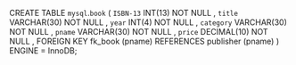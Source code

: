 CREATE TABLE `mysql`.`book` (
	`ISBN-13` INT(13) NOT NULL ,
	`title` VARCHAR(30) NOT NULL ,
	`year` INT(4) NOT NULL ,
	`category` VARCHAR(30) NOT NULL ,
	`pname` VARCHAR(30) NOT NULL ,
	`price` DECIMAL(10) NOT NULL ,
	FOREIGN KEY fk_book (pname)
	REFERENCES publisher (pname)
) ENGINE = InnoDB;
